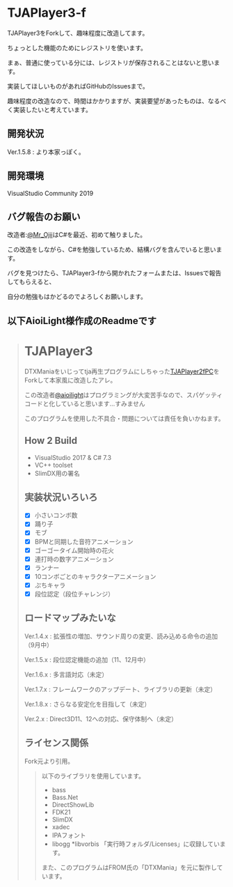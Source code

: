 # TJAPlayer3-f

TJAPlayer3をForkして、趣味程度に改造してます。

ちょっとした機能のためにレジストリを使います。

まぁ、普通に使っている分には、レジストリが保存されることはないと思います。

実装してほしいものがあればGitHubのIssuesまで。

趣味程度の改造なので、時間はかかりますが、実装要望があったものは、なるべく実装したいと考えています。

## 開発状況
Ver.1.5.8 : より本家っぽく。

## 開発環境
VisualStudio Community 2019

## バグ報告のお願い
  
改造者:[@Mr_Ojii](https://twitter.com/Mr_Ojii)はC#を最近、初めて触りました。

この改造をしながら、C#を勉強しているため、結構バグを含んでいると思います。

バグを見つけたら、TJAPlayer3-fから開かれたフォームまたは、Issuesで報告してもらえると、

自分の勉強もはかどるのでよろしくお願いします。

## 以下AioiLight様作成のReadmeです

> # TJAPlayer3
> DTXManiaをいじってtja再生プログラムにしちゃった[TJAPlayer2fPC](https://github.com/kairera0467/TJAP2fPC)をForkして本家風に改造したアレ。
>
> この改造者[@aioilight](https://twitter.com/aioilight)はプログラミングが大変苦手なので、スパゲッティコードと化していると思います...すみません
>
> このプログラムを使用した不具合・問題については責任を負いかねます。
>
> ## How 2 Build
> - VisualStudio 2017 & C# 7.3
> - VC++ toolset
> - SlimDX用の署名
>
> ## 実装状況いろいろ
> - [x] 小さいコンボ数
> - [x] 踊り子
> - [x] モブ
> - [x] BPMと同期した音符アニメーション
> - [x] ゴーゴータイム開始時の花火
> - [x] 連打時の数字アニメーション
> - [x] ランナー
> - [x] 10コンボごとのキャラクターアニメーション
> - [x] ぷちキャラ
> - [x] 段位認定（段位チャレンジ）
>
> ## ロードマップみたいな
>
> Ver.1.4.x : 拡張性の増加、サウンド周りの変更、読み込める命令の追加（9月中）
>
> Ver.1.5.x : 段位認定機能の追加（11、12月中）
>
> Ver.1.6.x : 多言語対応（未定）
>
> Ver.1.7.x : フレームワークのアップデート、ライブラリの更新（未定）
>
> Ver.1.8.x : さらなる安定化を目指して（未定）
>
> Ver.2.x : Direct3D11、12への対応、保守体制へ（未定）
>
> ## ライセンス関係
> Fork元より引用。
> 
> > 以下のライブラリを使用しています。
> > * bass
> > * Bass.Net
> > * DirectShowLib
> > * FDK21
> > * SlimDX
> > * xadec
> > * IPAフォント
> > * libogg
> > *libvorbis
> > 「実行時フォルダ/Licenses」に収録しています。
> > 
> > また、このプログラムはFROM氏の「DTXMania」を元に製作しています。
